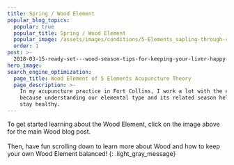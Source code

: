 ```yaml
---
title: Spring / Wood Element
popular_blog_topics:
  popular: true
  popular_title: Spring / Wood Element
  popular_image: /assets/images/conditions/5-Elements_sapling-through-cement.jpg
  order: 1
post: >-
  2018-03-15-ready-set---wood-season-tips-for-keeping-your-liver-happy-this-spring
hero_image:
search_engine_optimization:
  page_title: Wood Element of 5 Elements Acupuncture Theory
  page_description: >-
    In my acupuncture practice in Fort Collins, I work a lot with the elements
    because understanding our elemental type and its related season helps us
    stay healthy.
---
```


To get started learning about the Wood Element, click on the image above for the main Wood blog post.<br><br>Then, have fun scrolling down to learn more about Wood and how to keep your own Wood Element balanced!
{: .light_gray_message}